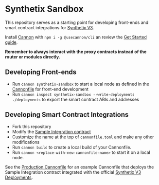 # Synthetix Sandbox

This repository serves as a starting point for developing front-ends and smart contract integrations for [Synthetix V3](https://github.com/Synthetixio/synthetix-v3).

Install [Cannon](https://usecannon.com) with `npm i -g @usecannon/cli` an review the [Get Started guide](https://usecannon.com/get-started).

**Remember to always interact with the proxy contracts instead of the router or modules directly.**

## Developing Front-ends

* Run `cannon synthetix-sandbox` to start a local node as defined in the [Cannonfile](/cannonfile.toml) for front-end development
* Run `cannon inspect synthetix-sandbox --write-deployments ./deployments` to export the smart contract ABIs and addresses

## Developing Smart Contract Integrations

* Fork this repository
* Modify the [Sample Integration contract](/src/SampleIntegration.sol)
* Customize the name at the top of `cannonfile.toml` and make any other modifications
* Run `cannon build` to create a local build of your Cannonfile.
* Run `cannon <replace-with-new-cannonfile-name>` to start it on a local node.

See the [Production Cannonfile](/cannonfile.prod.toml) for an example Cannonfile that deploys the Sample Integration contract integrated with the official [Synthetix V3 Deployments](https://github.com/Synthetixio/synthetix-deployments).
